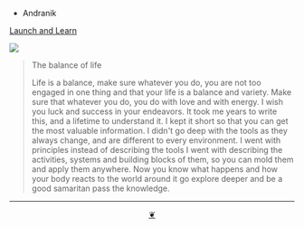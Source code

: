 * Andranik

[Launch and Learn]( https://launchandlearn.github.io )

![]( https://launchandlearn.github.io/launch-and-learn-cover.png )

>The balance of life
>
>Life is a balance, make sure whatever you do, you are not too engaged in one thing and that your life is a balance and variety. Make sure that whatever you do, you do with love and with energy. I wish you luck and success in your endeavors. It took me years to write this, and a lifetime to understand it. I kept it short so that you can get the most valuable information. I didn't go deep with the tools as they always change, and are different to every environment. I went with principles instead of describing the tools I went with describing the activities, systems and building blocks of them, so you can mold them and apply them anywhere. Now you know what happens and how your body reacts to the world around it go explore deeper and be a good samaritan pass the knowledge.

***

<center title="You have reached the end of the line" ><a title="Return to top" href="javascript:window.scrollTo(0,0);" class=aDingbat > ❦ </a></center>
